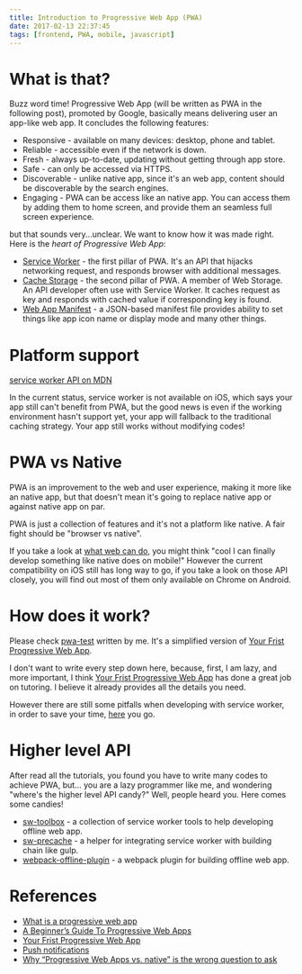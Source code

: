 ```yaml
---
title: Introduction to Progressive Web App (PWA)
date: 2017-02-13 22:37:45
tags: [frontend, PWA, mobile, javascript]
---
```


# What is that?
Buzz word time! Progressive Web App (will be written as PWA in the following post), promoted by Google, basically means delivering user an app-like web app. It concludes the following features:

- Responsive - available on many devices: desktop, phone and tablet.
- Reliable - accessible even if the network is down.
- Fresh - always up-to-date, updating without getting through app store.
- Safe - can only be accessed via HTTPS.
- Discoverable - unlike native app, since it's an web app, content should be discoverable by the search engines.
- Engaging - PWA can be access like an native app. You can access them by adding them to home screen, and provide them an seamless full screen experience.

but that sounds very...unclear. We want to know how it was made right. Here is the *heart of Progressive Web App*:

- [Service Worker](https://w3c.github.io/ServiceWorker/) - the first pillar of PWA. It's an API that hijacks networking request, and responds browser with additional messages.
- [Cache Storage](https://developer.mozilla.org/en-US/docs/Web/API/CacheStorage) - the second pillar of PWA. A member of Web Storage. An API developer often use with Service Worker. It caches request as key and responds with cached value if corresponding key is found.
- [Web App Manifest](https://w3c.github.io/manifest/) - a JSON-based manifest file provides ability to set things like app icon name or display mode and many other things.

# Platform support
[service worker API on MDN](https://developer.mozilla.org/en-US/docs/Web/API/serviceworker)

In the current status, service worker is not available on iOS, which says your app still can't benefit from PWA, but the good news is even if the working environment hasn't support yet, your app will fallback to the traditional caching strategy. Your app still works without modifying codes!

# PWA vs Native
PWA is an improvement to the web and user experience, making it more like an native app, but that doesn't mean it's going to replace native app or against native app on par.

PWA is just a collection of features and it's not a platform like native. A fair fight should be "browser vs native".

If you take a look at [what web can do](https://whatwebcando.today/), you might think "cool I can finally develop something like native does on mobile!" However the current compatibility on iOS still has long way to go, if you take a look on those API closely, you will find out most of them only available on Chrome on Android.

# How does it work?
Please check [pwa-test](https://github.com/zushenyan/pwa-test) written by me. It's a simplified version of [Your Frist Progressive Web App](https://codelabs.developers.google.com/codelabs/your-first-pwapp/#0).

I don't want to write every step down here, because, first, I am lazy, and more important, I think [Your Frist Progressive Web App](https://codelabs.developers.google.com/codelabs/your-first-pwapp/#0) has done a great job on tutoring. I believe it already provides all the details you need.

However there are still some pitfalls when developing with service worker, in order to save your time, [here](https://gist.github.com/Rich-Harris/fd6c3c73e6e707e312d7c5d7d0f3b2f9) you go.

# Higher level API
After read all the tutorials, you found you have to write many codes to achieve PWA, but... you are a lazy programmer like me, and wondering "where's the higher level API candy?" Well, people heard you. Here comes some candies!

- [sw-toolbox](https://github.com/GoogleChrome/sw-toolbox) - a collection of service worker tools to help developing offline web app.
- [sw-precache](https://github.com/GoogleChrome/sw-precache) - a helper for integrating service worker with building chain like gulp.
- [webpack-offline-plugin](https://github.com/NekR/offline-plugin) - a webpack plugin for building offline web app.

# References
- [What is a progressive web app](http://blog.ionic.io/what-is-a-progressive-web-app/)
- [A Beginner’s Guide To Progressive Web Apps](https://www.smashingmagazine.com/2016/08/a-beginners-guide-to-progressive-web-apps/)
- [Your Frist Progressive Web App](https://codelabs.developers.google.com/codelabs/your-first-pwapp/#0)
- [Push notifications](https://codelabs.developers.google.com/codelabs/push-notifications/index.html?index=..%2F..%2Findex#6)
- [Why “Progressive Web Apps vs. native” is the wrong question to ask](https://www.google.com.tw/search?safe=off&q=pwa+vs+native&oq=pwa+vs+&gs_l=serp.3.1.0l7j0i10k1j0l2.44121.47105.0.48621.15.11.4.0.0.0.144.882.10j1.11.0....0...1c.1.64.serp..0.13.779.0..0i22i30k1.fl5zTNkR8kI)
